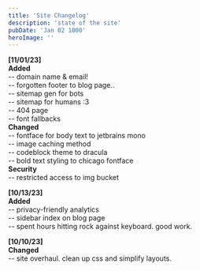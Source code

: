 ```yaml
---
title: 'Site Changelog'
description: 'state of the site'
pubDate: 'Jan 02 1000'
heroImage: ''
---
```


**[11/01/23]**  
**Added**  
-- domain name & email!  
-- forgotten footer to blog page..  
-- sitemap gen for bots  
-- sitemap for humans :3  
-- 404 page  
-- font fallbacks  
**Changed**  
-- fontface for body text to jetbrains mono  
-- image caching method  
-- codeblock theme to dracula  
-- bold text styling to chicago fontface  
**Security**  
-- restricted access to img bucket

**[10/13/23]**  
**Added**  
-- privacy-friendly analytics  
-- sidebar index on blog page  
-- spent hours hitting rock against keyboard. good work.

**[10/10/23]**  
**Changed**  
-- site overhaul. clean up css and simplify layouts.
